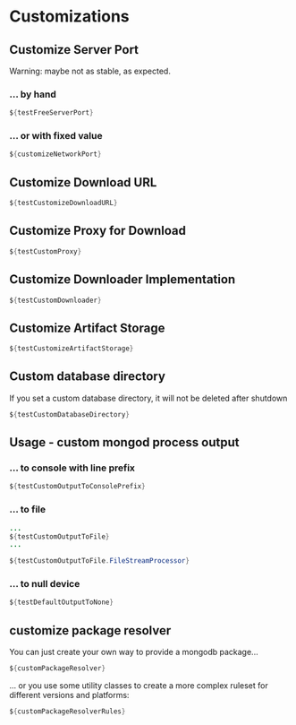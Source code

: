 # Customizations

## Customize Server Port

Warning: maybe not as stable, as expected.

### ... by hand
```java
${testFreeServerPort}
```

### ... or with fixed value
```java
${customizeNetworkPort}
```


## Customize Download URL

```java
${testCustomizeDownloadURL}
```

## Customize Proxy for Download
```java
${testCustomProxy}
```

## Customize Downloader Implementation
```java
${testCustomDownloader}
```

## Customize Artifact Storage
```java
${testCustomizeArtifactStorage}
```

## Custom database directory

If you set a custom database directory, it will not be deleted after shutdown
```java
${testCustomDatabaseDirectory}
```

## Usage - custom mongod process output

### ... to console with line prefix
```java
${testCustomOutputToConsolePrefix}
```

### ... to file
```java
...
${testCustomOutputToFile}
...
```

```java
${testCustomOutputToFile.FileStreamProcessor}
```

### ... to null device
```java
${testDefaultOutputToNone}
```

## customize package resolver
                                      
You can just create your own way to provide a mongodb package...

```java
${customPackageResolver}
```

... or you use some utility classes to create a more complex ruleset for different versions and platforms:

```java
${customPackageResolverRules}
```
